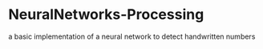 # NeuralNetworks-Processing
a basic implementation of a neural network to detect handwritten numbers
